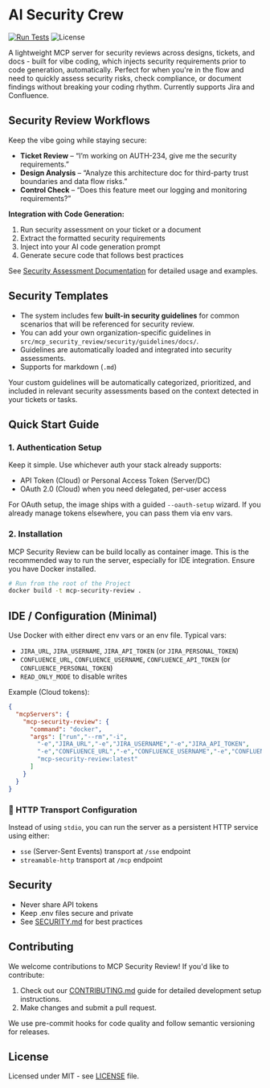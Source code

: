 # AI Security Crew

[![Run Tests](https://github.com/Srajangpt1/ai_security_crew/actions/workflows/tests.yml/badge.svg)](https://github.com/Srajangpt1/ai_security_crew/actions/workflows/tests.yml)
![License](https://img.shields.io/github/license/Srajangpt1/ai_security_crew)

A lightweight MCP server for security reviews across designs, tickets, and docs - built for vibe coding, which injects security requirements prior to code generation, automatically. Perfect for when you're in the flow and need to quickly assess security risks, check compliance, or document findings without breaking your coding rhythm. Currently supports Jira and Confluence.

## Security Review Workflows

Keep the vibe going while staying secure:

- **Ticket Review** – “I’m working on AUTH-234, give me the security requirements.”
- **Design Analysis** – “Analyze this architecture doc for third-party trust boundaries and data flow risks.”
- **Control Check** – “Does this feature meet our logging and monitoring requirements?”

**Integration with Code Generation:**
1. Run security assessment on your ticket or a document
2. Extract the formatted security requirements
3. Inject into your AI code generation prompt
4. Generate secure code that follows best practices

See [Security Assessment Documentation](docs/security-assessment.md) for detailed usage and examples.

## Security Templates

- The system includes few **built-in security guidelines** for common scenarios that will be referenced for security review.
- You can add your own organization-specific guidelines in `src/mcp_security_review/security/guidelines/docs/`. 
- Guidelines are automatically loaded and integrated into security assessments. 
- Supports for markdown (`.md`)

Your custom guidelines will be automatically categorized, prioritized, and included in relevant security assessments based on the context detected in your tickets or tasks.

## Quick Start Guide

### 1. Authentication Setup

Keep it simple. Use whichever auth your stack already supports:

- API Token (Cloud) or Personal Access Token (Server/DC)
- OAuth 2.0 (Cloud) when you need delegated, per-user access

For OAuth setup, the image ships with a guided `--oauth-setup` wizard. If you already manage tokens elsewhere, you can pass them via env vars.

### 2. Installation

MCP Security Review can be build locally as container image. This is the recommended way to run the server, especially for IDE integration. Ensure you have Docker installed.

```bash
# Run from the root of the Project
docker build -t mcp-security-review .
```

## IDE / Configuration (Minimal)

Use Docker with either direct env vars or an env file. Typical vars:

- `JIRA_URL`, `JIRA_USERNAME`, `JIRA_API_TOKEN` (or `JIRA_PERSONAL_TOKEN`)
- `CONFLUENCE_URL`, `CONFLUENCE_USERNAME`, `CONFLUENCE_API_TOKEN` (or `CONFLUENCE_PERSONAL_TOKEN`)
- `READ_ONLY_MODE` to disable writes

Example (Cloud tokens):

```json
{
  "mcpServers": {
    "mcp-security-review": {
      "command": "docker",
      "args": ["run","--rm","-i",
        "-e","JIRA_URL","-e","JIRA_USERNAME","-e","JIRA_API_TOKEN",
        "-e","CONFLUENCE_URL","-e","CONFLUENCE_USERNAME","-e","CONFLUENCE_API_TOKEN",
        "mcp-security-review:latest"
      ]
    }
  }
}
```

### 👥 HTTP Transport Configuration

Instead of using `stdio`, you can run the server as a persistent HTTP service using either:
- `sse` (Server-Sent Events) transport at `/sse` endpoint
- `streamable-http` transport at `/mcp` endpoint

## Security

- Never share API tokens
- Keep .env files secure and private
- See [SECURITY.md](SECURITY.md) for best practices

## Contributing

We welcome contributions to MCP Security Review! If you'd like to contribute:

1. Check out our [CONTRIBUTING.md](CONTRIBUTING.md) guide for detailed development setup instructions.
2. Make changes and submit a pull request.

We use pre-commit hooks for code quality and follow semantic versioning for releases.

## License

Licensed under MIT - see [LICENSE](LICENSE) file.
